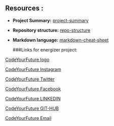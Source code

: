 ## Resources :

- **Project Summary:** [project-summary](https://docs.google.com/document/d/1YAl3sZNq6cKijI1Tqoyvb0WHwBuC5wPnEv6cATV0kPE/edit?usp=sharing)
- **Repository structure:** [repo-structure](https://webexpe.com/blog/folder-structure-for-web-development/)
- **Markdown language:** [markdown-cheat-sheet](https://www.markdownguide.org/cheat-sheet/)


  ###Links for energizer project:

[CodeYourFuture logo](https://www.scottishrefugeecouncil.org.uk/wp-content/uploads/2019/10/Code-Your-Future.jpg)

[CodeYourFuture Instagram](https://www.instagram.com/codeyourfuture)

[CodeYourFuture Twitter](https://twitter.com/CodeYourFuture)

[CodeYourFuture Facebook](https://www.facebook.com/codeyourfuture.io)

[CodeYourFuture LINKEDIN](https://www.linkedin.com/company/codeyourfuture/)

[CodeYourFuture GIT-HUB](https://github.com/CodeYourFuture)

[CodeYourFuture Email](westmidlands@codeyourfuture.io)